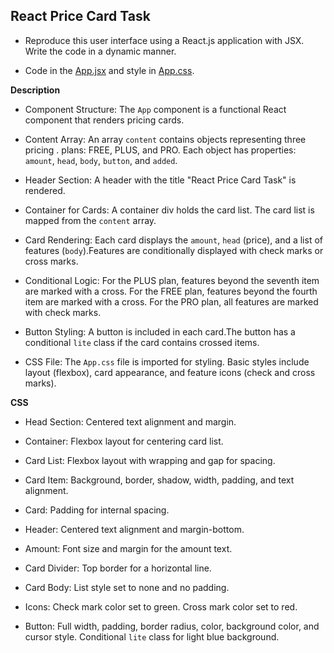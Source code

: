 ## React Price Card Task

   * Reproduce this user interface using a React.js application with JSX. Write the code in a dynamic manner.
   
   * Code in  the [App.jsx](./src/App.jsx) and style in [App.css](./src/App.css).

 **Description**

   * Component Structure: The `App` component is a functional React component that renders pricing cards.

   * Content Array: An array `content` contains objects representing three pricing . plans: FREE, PLUS, and PRO. Each object has properties: `amount`, `head`, `body`, `button`, and `added`.

   * Header Section: A header with the title "React Price Card Task" is rendered.

   * Container for Cards: A container div holds the card list. The card list is mapped from the `content` array.

   * Card Rendering: Each card displays the `amount`, `head` (price), and a list of features (`body`).Features are conditionally displayed with check marks or cross marks.

   * Conditional Logic: For the PLUS plan, features beyond the seventh item are marked with a cross. For the FREE plan, features beyond the fourth item are marked with a cross. For the PRO plan, all features are marked with check marks.

   * Button Styling: A button is included in each card.The button has a conditional `lite` class if the card contains crossed items.

   * CSS File: The `App.css` file is imported for styling. Basic styles include layout (flexbox), card appearance, and feature icons (check and cross marks).
   
 **CSS**
      
   * Head Section: Centered text alignment and margin.

   * Container: Flexbox layout for centering card list.

   * Card List: Flexbox layout with wrapping and gap for spacing.

   * Card Item: Background, border, shadow, width, padding, and text alignment.

   * Card: Padding for internal spacing.

   * Header: Centered text alignment and margin-bottom.

   * Amount: Font size and margin for the amount text.

   * Card Divider: Top border for a horizontal line.

   * Card Body: List style set to none and no padding.

   * Icons: Check mark color set to green. Cross mark color set to red.

   * Button: Full width, padding, border radius, color, background color, and cursor style. Conditional `lite` class for light blue background.


